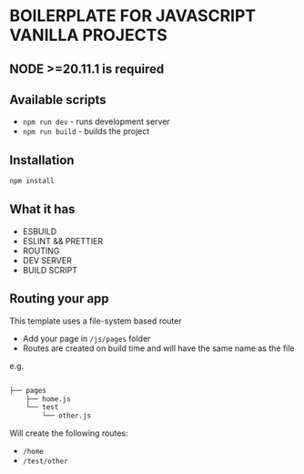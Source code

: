 # BOILERPLATE FOR JAVASCRIPT VANILLA PROJECTS

## NODE >=20.11.1 is required

## Available scripts

-   `npm run dev` - runs development server
-   `npm run build` - builds the project

## Installation

```bash
npm install
```

## What it has

-   ESBUILD
-   ESLINT && PRETTIER
-   ROUTING
-   DEV SERVER
-   BUILD SCRIPT

## Routing your app

This template uses a file-system based router

-   Add your page in `/js/pages` folder
-   Routes are created on build time and will have the same name as the file

e.g.

```bash

├── pages
    ├── home.js
    └── test
        └── other.js

```

Will create the following routes:

-   `/home`
-   `/test/other`
